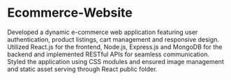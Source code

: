# Ecommerce-Website
Developed a dynamic e-commerce web application featuring user authentication, product listings, cart management and responsive design. Utilized React.js for the frontend, Node.js, Express.js and MongoDB for the backend and implemented RESTful APIs for seamless communication. Styled the application using CSS modules and ensured image management and static asset serving through React public folder.

